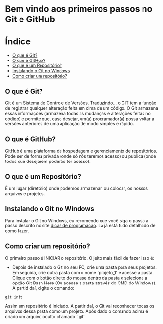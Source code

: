 # Bem vindo aos primeiros passos no Git e GitHub

# Índice
- [O que é Git?](#o-que-é-git)
- [O que é GitHub?](#o-que-é-github)
- [O que é um Repositório?](#o-que-é-um-repositório)
- [Instalando o Git no Windows](#instalando-o-git-no-windows)
- [Como criar um repositório?](#como-criar-um-repositório)

## O que é Git?
Git é um Sistema de Controle de Versões. Traduzindo... o GIT tem a função de registrar qualquer alteração feita em cima de um código. O Git armazena essas informações (armazena todas as mudanças e alterações feitas no código) e permite que, caso desejar, um(a) programador(a) possa voltar a versões anteriores de uma aplicação de modo simples e rápido. 

## O que é GitHub?
GitHub é uma plataforma de hospedagem e gerenciamento de repositórios. Pode ser de forma privada (onde só nós teremos acesso) ou publica (onde todos que desejarem poderão ter acesso).

## O que é um Repositório?
É um lugar (diretório) onde podemos armazenar, ou colocar, os nossos arquivos e projetos. 

## Instalando o Git no Windows
Para instalar o Git no Windows, eu recomendo que você siga o passo a passo descrito no site [dicas de programacao](https://dicasdeprogramacao.com.br/como-instalar-o-git-no-windows/). Lá já está tudo detalhado de como fazer.

## Como criar um repositório?
O primeiro passo é INICIAR o repositório. O jeito mais fácil de fazer isso é:
- Depois de instalado o Git no seu PC, crie uma pasta para seus projetos. Em seguida, crie outra pasta com o nome 'projeto_1' e acesse a pasta. Clique com o botão direito do mouse dentro da pasta e selecione a opção Git Bash Here (Ou acesse a pasta através do CMD do Windows). A partid daí, digite o comando:
```
git init
```
Assim um repositório é iniciado. A partir daí, o Git vai reconhecer todas os arquivos dessa pasta como um projeto. Após dado o comando acima é criado um arquivo oculto chamado '.git'

